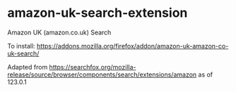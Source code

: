 # amazon-uk-search-extension
Amazon UK (amazon.co.uk) Search

To install: https://addons.mozilla.org/firefox/addon/amazon-uk-amazon-co-uk-search/

Adapted from https://searchfox.org/mozilla-release/source/browser/components/search/extensions/amazon as of 123.0.1
